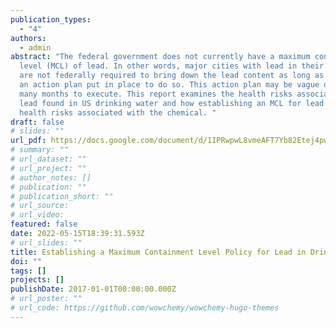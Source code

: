 ```yaml
---
publication_types:
  - "4"
authors:
  - admin
abstract: "The federal government does not currently have a maximum containment
  level (MCL) of lead. In other words, major cities with lead in their drinking water
  are not federally required to bring down the lead content as long as they have
  an action plan put in place to do so. This action plan may be vague or take
  many months to execute. This report examines the health risks associated with
  lead found in US drinking water and how establishing an MCL for lead can decrease
  health risks associated with the chemical. "
draft: false
# slides: ""
url_pdf: https://docs.google.com/document/d/1IPRwpwL8vmeAFT7Yb82Etej4pwpS7cVXUCRwEiEmm6I/edit?usp=sharing
# summary: ""
# url_dataset: ""
# url_project: ""
# author_notes: []
# publication: ""
# publication_short: ""
# url_source: 
# url_video: 
featured: false
date: 2022-05-15T18:39:31.593Z
# url_slides: ""
title: Establishing a Maximum Containment Level Policy for Lead in Drinking Water
doi: ""
tags: []
projects: []
publishDate: 2017-01-01T00:00:00.000Z
# url_poster: ""
# url_code: https://github.com/wowchemy/wowchemy-hugo-themes
---
```

